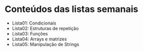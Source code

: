 # Conteúdos das listas semanais 
- Lista01: Condicionais
- Lista02: Estruturas de repetição
- Lista03: Funções
- Lista04: Arrays e matrizes
- Lista05: Manipulação de Strings
